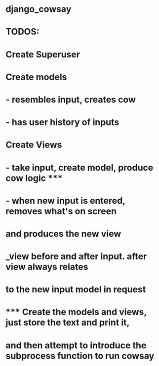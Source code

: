 # django_cowsay
# TODOS:
# Create Superuser
# Create models
#   - resembles input, creates cow
#   - has user history of inputs
# Create Views
#   - take input, create model, produce cow logic  ***
#   - when new input is entered, removes what's on screen
#       and produces the new view
#       _view before and after input. after view always relates
#           to the new input model in request
# 
# *** Create the models and views, just store the text and print it,
#   and then attempt to introduce the subprocess function to run cowsay

